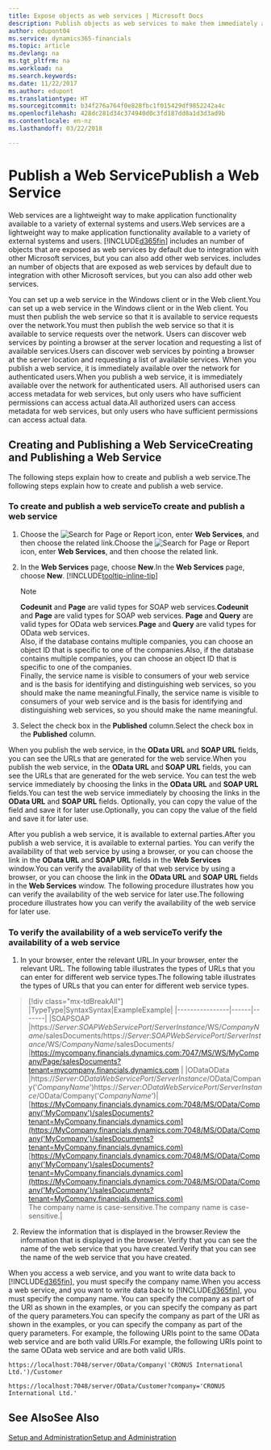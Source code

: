 ```yaml
---
title: Expose objects as web services | Microsoft Docs
description: Publish objects as web services to make them immediately available on the network.
author: edupont04
ms.service: dynamics365-financials
ms.topic: article
ms.devlang: na
ms.tgt_pltfrm: na
ms.workload: na
ms.search.keywords: 
ms.date: 11/22/2017
ms.author: edupont
ms.translationtype: HT
ms.sourcegitcommit: b34f276a764f0e828fbc1f015429df9852242a4c
ms.openlocfilehash: 428dc281d34c374940d0c3fd187dd8a1d3d3ad9b
ms.contentlocale: en-nz
ms.lasthandoff: 03/22/2018

---
```

# <a name="publish-a-web-service"></a><span data-ttu-id="7e870-103">Publish a Web Service</span><span class="sxs-lookup"><span data-stu-id="7e870-103">Publish a Web Service</span></span>
<span data-ttu-id="7e870-104">Web services are a lightweight way to make application functionality available to a variety of external systems and users.</span><span class="sxs-lookup"><span data-stu-id="7e870-104">Web services are a lightweight way to make application functionality available to a variety of external systems and users.</span></span> [!INCLUDE[d365fin](includes/d365fin_md.md)]<span data-ttu-id="7e870-105"> includes an number of objects that are exposed as web services by default due to integration with other Microsoft services, but you can also add other web services.</span><span class="sxs-lookup"><span data-stu-id="7e870-105"> includes an number of objects that are exposed as web services by default due to integration with other Microsoft services, but you can also add other web services.</span></span>  

<span data-ttu-id="7e870-106">You can set up a web service in the Windows client or in the Web client.</span><span class="sxs-lookup"><span data-stu-id="7e870-106">You can set up a web service in the Windows client or in the Web client.</span></span> <span data-ttu-id="7e870-107">You must then publish the web service so that it is available to service requests over the network.</span><span class="sxs-lookup"><span data-stu-id="7e870-107">You must then publish the web service so that it is available to service requests over the network.</span></span> <span data-ttu-id="7e870-108">Users can discover web services by pointing a browser at the server location and requesting a list of available services.</span><span class="sxs-lookup"><span data-stu-id="7e870-108">Users can discover web services by pointing a browser at the server location and requesting a list of available services.</span></span> <span data-ttu-id="7e870-109">When you publish a web service, it is immediately available over the network for authenticated users.</span><span class="sxs-lookup"><span data-stu-id="7e870-109">When you publish a web service, it is immediately available over the network for authenticated users.</span></span> <span data-ttu-id="7e870-110">All authorised users can access metadata for web services, but only users who have sufficient permissions can access actual data.</span><span class="sxs-lookup"><span data-stu-id="7e870-110">All authorized users can access metadata for web services, but only users who have sufficient permissions can access actual data.</span></span>

## <a name="creating-and-publishing-a-web-service"></a><span data-ttu-id="7e870-111">Creating and Publishing a Web Service</span><span class="sxs-lookup"><span data-stu-id="7e870-111">Creating and Publishing a Web Service</span></span>  
<span data-ttu-id="7e870-112">The following steps explain how to create and publish a web service.</span><span class="sxs-lookup"><span data-stu-id="7e870-112">The following steps explain how to create and publish a web service.</span></span>  

### <a name="to-create-and-publish-a-web-service"></a><span data-ttu-id="7e870-113">To create and publish a web service</span><span class="sxs-lookup"><span data-stu-id="7e870-113">To create and publish a web service</span></span>  

1.  <span data-ttu-id="7e870-114">Choose the ![Search for Page or Report](media/ui-search/search_small.png "Search for Page or Report icon") icon, enter **Web Services**, and then choose the related link.</span><span class="sxs-lookup"><span data-stu-id="7e870-114">Choose the ![Search for Page or Report](media/ui-search/search_small.png "Search for Page or Report icon") icon, enter **Web Services**, and then choose the related link.</span></span>  
2.  <span data-ttu-id="7e870-115">In the **Web Services** page, choose **New**.</span><span class="sxs-lookup"><span data-stu-id="7e870-115">In the **Web Services** page, choose **New**.</span></span> [!INCLUDE[tooltip-inline-tip](includes/tooltip-inline-tip_md.md)]  

    > [!NOTE]  
    >  <span data-ttu-id="7e870-116">**Codeunit** and **Page** are valid types for SOAP web services.</span><span class="sxs-lookup"><span data-stu-id="7e870-116">**Codeunit** and **Page** are valid types for SOAP web services.</span></span> <span data-ttu-id="7e870-117">**Page** and **Query** are valid types for OData web services.</span><span class="sxs-lookup"><span data-stu-id="7e870-117">**Page** and **Query** are valid types for OData web services.</span></span>  
    <span data-ttu-id="7e870-118">Also, if the database contains multiple companies, you can choose an object ID that is specific to one of the companies.</span><span class="sxs-lookup"><span data-stu-id="7e870-118">Also, if the database contains multiple companies, you can choose an object ID that is specific to one of the companies.</span></span>  
    <span data-ttu-id="7e870-119">Finally, the service name is visible to consumers of your web service and is the basis for identifying and distinguishing web services, so you should make the name meaningful.</span><span class="sxs-lookup"><span data-stu-id="7e870-119">Finally, the service name is visible to consumers of your web service and is the basis for identifying and distinguishing web services, so you should make the name meaningful.</span></span>

3.  <span data-ttu-id="7e870-120">Select the check box in the **Published** column.</span><span class="sxs-lookup"><span data-stu-id="7e870-120">Select the check box in the **Published** column.</span></span>  

<span data-ttu-id="7e870-121">When you publish the web service, in the **OData URL** and **SOAP URL** fields, you can see the URLs that are generated for the web service.</span><span class="sxs-lookup"><span data-stu-id="7e870-121">When you publish the web service, in the **OData URL** and **SOAP URL** fields, you can see the URLs that are generated for the web service.</span></span> <span data-ttu-id="7e870-122">You can test the web service immediately by choosing the links in the **OData URL** and **SOAP URL** fields.</span><span class="sxs-lookup"><span data-stu-id="7e870-122">You can test the web service immediately by choosing the links in the **OData URL** and **SOAP URL** fields.</span></span> <span data-ttu-id="7e870-123">Optionally, you can copy the value of the field and save it for later use.</span><span class="sxs-lookup"><span data-stu-id="7e870-123">Optionally, you can copy the value of the field and save it for later use.</span></span>  

<span data-ttu-id="7e870-124">After you publish a web service, it is available to external parties.</span><span class="sxs-lookup"><span data-stu-id="7e870-124">After you publish a web service, it is available to external parties.</span></span> <span data-ttu-id="7e870-125">You can verify the availability of that web service by using a browser, or you can choose the link in the **OData URL** and **SOAP URL** fields in the **Web Services** window.</span><span class="sxs-lookup"><span data-stu-id="7e870-125">You can verify the availability of that web service by using a browser, or you can choose the link in the **OData URL** and **SOAP URL** fields in the **Web Services** window.</span></span> <span data-ttu-id="7e870-126">The following procedure illustrates how you can verify the availability of the web service for later use.</span><span class="sxs-lookup"><span data-stu-id="7e870-126">The following procedure illustrates how you can verify the availability of the web service for later use.</span></span>  

### <a name="to-verify-the-availability-of-a-web-service"></a><span data-ttu-id="7e870-127">To verify the availability of a web service</span><span class="sxs-lookup"><span data-stu-id="7e870-127">To verify the availability of a web service</span></span>  

1.  <span data-ttu-id="7e870-128">In your browser, enter the relevant URL.</span><span class="sxs-lookup"><span data-stu-id="7e870-128">In your browser, enter the relevant URL.</span></span> <span data-ttu-id="7e870-129">The following table illustrates the types of URLs that you can enter for different web service types.</span><span class="sxs-lookup"><span data-stu-id="7e870-129">The following table illustrates the types of URLs that you can enter for different web service types.</span></span>  
> [!div class="mx-tdBreakAll"]
> |<span data-ttu-id="7e870-130">Type</span><span class="sxs-lookup"><span data-stu-id="7e870-130">Type</span></span>|<span data-ttu-id="7e870-131">Syntax</span><span class="sxs-lookup"><span data-stu-id="7e870-131">Syntax</span></span>|<span data-ttu-id="7e870-132">Example</span><span class="sxs-lookup"><span data-stu-id="7e870-132">Example</span></span>|
> |----------------|------|-------|
> |<span data-ttu-id="7e870-133">SOAP</span><span class="sxs-lookup"><span data-stu-id="7e870-133">SOAP</span></span> |<span data-ttu-id="7e870-134">https://*Server*:*SOAPWebServicePort*/*ServerInstance*/WS/*CompanyName*/salesDocuments/</span><span class="sxs-lookup"><span data-stu-id="7e870-134">https://*Server*:*SOAPWebServicePort*/*ServerInstance*/WS/*CompanyName*/salesDocuments/</span></span> |https://mycompany.financials.dynamics.com:7047/MS/WS/MyCompany/Page/salesDocuments?tenant=mycompany.financials.dynamics.com |
> |<span data-ttu-id="7e870-135">OData</span><span class="sxs-lookup"><span data-stu-id="7e870-135">OData</span></span> |<span data-ttu-id="7e870-136">https://*Server*:*ODataWebServicePort*/*ServerInstance*/OData/Company('*CompanyName*')</span><span class="sxs-lookup"><span data-stu-id="7e870-136">https://*Server*:*ODataWebServicePort*/*ServerInstance*/OData/Company('*CompanyName*')</span></span>|<span data-ttu-id="7e870-137">[https://MyCompany.financials.dynamics.com:7048/MS/OData/Company('MyCompany')/salesDocuments?tenant=MyCompany.financials.dynamics.com](https://MyCompany.financials.dynamics.com:7048/MS/OData/Company('MyCompany')/salesDocuments?tenant=MyCompany.financials.dynamics.com)</span><span class="sxs-lookup"><span data-stu-id="7e870-137">[https://MyCompany.financials.dynamics.com:7048/MS/OData/Company('MyCompany')/salesDocuments?tenant=MyCompany.financials.dynamics.com](https://MyCompany.financials.dynamics.com:7048/MS/OData/Company('MyCompany')/salesDocuments?tenant=MyCompany.financials.dynamics.com)</span></span> <br />    <span data-ttu-id="7e870-138">The company name is case-sensitive.</span><span class="sxs-lookup"><span data-stu-id="7e870-138">The company name is case-sensitive.</span></span>|

2.  <span data-ttu-id="7e870-139">Review the information that is displayed in the browser.</span><span class="sxs-lookup"><span data-stu-id="7e870-139">Review the information that is displayed in the browser.</span></span> <span data-ttu-id="7e870-140">Verify that you can see the name of the web service that you have created.</span><span class="sxs-lookup"><span data-stu-id="7e870-140">Verify that you can see the name of the web service that you have created.</span></span>  

<span data-ttu-id="7e870-141">When you access a web service, and you want to write data back to [!INCLUDE[d365fin](includes/d365fin_md.md)], you must specify the company name.</span><span class="sxs-lookup"><span data-stu-id="7e870-141">When you access a web service, and you want to write data back to [!INCLUDE[d365fin](includes/d365fin_md.md)], you must specify the company name.</span></span> <span data-ttu-id="7e870-142">You can specify the company as part of the URI as shown in the examples, or you can specify the company as part of the query parameters.</span><span class="sxs-lookup"><span data-stu-id="7e870-142">You can specify the company as part of the URI as shown in the examples, or you can specify the company as part of the query parameters.</span></span> <span data-ttu-id="7e870-143">For example, the following URIs point to the same OData web service and are both valid URIs.</span><span class="sxs-lookup"><span data-stu-id="7e870-143">For example, the following URIs point to the same OData web service and are both valid URIs.</span></span>  

```  
https://localhost:7048/server/OData/Company('CRONUS International Ltd.')/Customer  
```  

```  
https://localhost:7048/server/OData/Customer?company='CRONUS International Ltd.'  
```  

## <a name="see-also"></a><span data-ttu-id="7e870-144">See Also</span><span class="sxs-lookup"><span data-stu-id="7e870-144">See Also</span></span>  
[<span data-ttu-id="7e870-145">Setup and Administration</span><span class="sxs-lookup"><span data-stu-id="7e870-145">Setup and Administration</span></span>](admin-setup-and-administration.md)  

